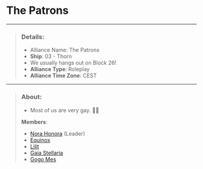 # The Patrons
---
> ### Details:
> - Alliance Name: The Patrons
> - **Ship**: 03 - Thorn
>-   We usually hangs out on Block 26!
> - **Alliance Type**: Roleplay
> - **Alliance Time Zone**: CEST

--- 

> ### About:
>-   Most of us are very gay. 🏳️‍🌈
>
>**Members**:
>- [Nora Honora](SubIndexes/Characters/Nora.md) (Leader)
>- [Equinox](SubIndexes/Characters/Equinox.md)
>- [Lilit](SubIndexes/Characters/Lilit.md)
>- [Gaia Stellaria](SubIndexes/Characters/GaiaStellaria.md)
>- [Gogo Mes](SubIndexes/Characters/GogoMes.md)



